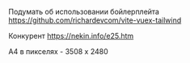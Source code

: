 Подумать об использовании бойлерплейта
https://github.com/richardevcom/vite-vuex-tailwind

Конкурент
https://nekin.info/e25.htm

А4 в пикселях - 3508 x 2480
